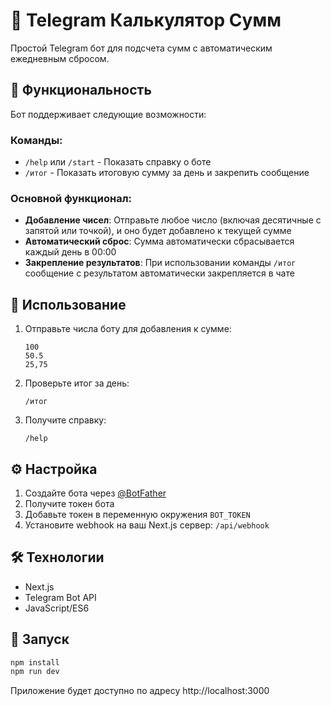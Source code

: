 # 🤖 Telegram Калькулятор Сумм

Простой Telegram бот для подсчета сумм с автоматическим ежедневным сбросом.

## 📝 Функциональность

Бот поддерживает следующие возможности:

### Команды:

- `/help` или `/start` - Показать справку о боте
- `/итог` - Показать итоговую сумму за день и закрепить сообщение

### Основной функционал:

- **Добавление чисел**: Отправьте любое число (включая десятичные с запятой или точкой), и оно будет добавлено к текущей сумме
- **Автоматический сброс**: Сумма автоматически сбрасывается каждый день в 00:00
- **Закрепление результатов**: При использовании команды `/итог` сообщение с результатом автоматически закрепляется в чате

## 🚀 Использование

1. Отправьте числа боту для добавления к сумме:

   ```
   100
   50.5
   25,75
   ```

2. Проверьте итог за день:

   ```
   /итог
   ```

3. Получите справку:
   ```
   /help
   ```

## ⚙️ Настройка

1. Создайте бота через [@BotFather](https://t.me/BotFather)
2. Получите токен бота
3. Добавьте токен в переменную окружения `BOT_TOKEN`
4. Установите webhook на ваш Next.js сервер: `/api/webhook`

## 🛠️ Технологии

- Next.js
- Telegram Bot API
- JavaScript/ES6

## 🔧 Запуск

```bash
npm install
npm run dev
```

Приложение будет доступно по адресу http://localhost:3000
